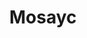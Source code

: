 ---
description: 将在这个聚会上拍摄的所有照片汇集到一起。
layout: post
results:
- primaryGenreName: Photo & Video
  version: '1.0.1'
  trackViewUrl: https://itunes.apple.com/cn/app/mosayc/id716893605?mt=8&uo=4
  artworkUrl100: http://a1515.phobos.apple.com/us/r30/Purple4/v4/ff/5b/49/ff5b49dd-7bb5-7d7a-8672-2149e4bfb456/mzl.iostnbem.jpg
  artworkUrl60: http://a1615.phobos.apple.com/us/r30/Purple4/v4/22/84/f9/2284f932-acec-9718-30ab-51055c00a069/Icon.png
  sellerName: Mosayc Ltd.
  supportedDevices:
  - iPhone5c
  - iPhone4S
  - iPad23G
  - iPhone4
  - iPadFourthGen
  - iPadMini
  - iPhone5s
  - iPhone5
  - iPadFourthGen4G
  - iPadThirdGen
  - iPadThirdGen4G
  - iPadMini4G
  - iPad2Wifi
  - iPodTouchFifthGen
  genres:
  - 摄影与录像
  - 社交
  trackName: Mosayc
  description: 'When you go to a party, on holiday or even when you''re hanging
    with friends, most of your photos end up on different phones and you''ll
    never see them again.


    With Mosayc, you can create a shared album where all of your photos get
    shared instantly! It''s photo sharing like you''ve never seen before.'
  price: 0
  trackId: 716893605
  releaseDate: '2013-11-14T06:42:46Z'
  screenshotUrls:
  - http://a1.mzstatic.com/us/r30/Purple6/v4/0c/7e/f3/0c7ef36d-7af8-ba69-8d87-051c7c4aa4b5/screen1136x1136.jpeg
  - http://a1.mzstatic.com/us/r30/Purple4/v4/18/40/be/1840be7d-c367-70d7-a7c3-3e59b14f5ceb/screen1136x1136.jpeg
  - http://a1.mzstatic.com/us/r30/Purple6/v4/8b/66/b2/8b66b2d3-231b-f03f-94cf-44a0cd67d68a/screen1136x1136.jpeg
  - http://a4.mzstatic.com/us/r30/Purple/v4/cd/32/6f/cd326f0c-2ef7-9c5a-b741-a52f0d9f0576/screen1136x1136.jpeg
  artistViewUrl: https://itunes.apple.com/cn/artist/mosayc-ltd./id716893608?uo=4
  primaryGenreId: 6008
  kind: software
  fileSizeBytes: '11221447'
  bundleId: com.getmosayc.Mosayc
  releaseNotes: "- Updated sharing to Facebook \n- Information screen on create
    account \n- Bug Fixes"
  sellerUrl: http://www.getmosayc.com
  artistName: Mosayc Ltd.
  trackCensoredName: Mosayc
  isGameCenterEnabled: false
  contentAdvisoryRating: 4+
  languageCodesISO2A:
  - EN
  trackContentRating: 4+
  features: &a []
  wrapperType: software
  artworkUrl512: http://a1515.phobos.apple.com/us/r30/Purple4/v4/ff/5b/49/ff5b49dd-7bb5-7d7a-8672-2149e4bfb456/mzl.iostnbem.jpg
  formattedPrice: 免费
  artistId: 716893608
  genreIds:
  - '6008'
  - '6005'
  currency: CNY
  ipadScreenshotUrls: *a
category: 摄影与录像
tags: tag1
resultCount: 1
title: Mosayc

---